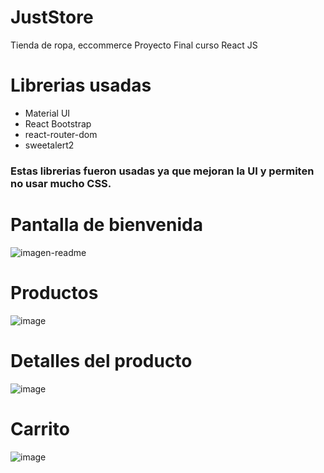 # JustStore

Tienda de ropa, eccommerce Proyecto Final curso React JS

# Librerias usadas
- Material UI
- React Bootstrap
- react-router-dom
- sweetalert2
### Estas librerias fueron usadas ya que mejoran la UI y permiten no usar mucho CSS.

# Pantalla de bienvenida

![imagen-readme](https://user-images.githubusercontent.com/89166841/148321867-975c1148-ed2a-4fc0-8cb7-ce49d0fa6569.jpg)

# Productos

![image](https://user-images.githubusercontent.com/89166841/148321911-3d47b04b-9142-4929-85da-642e458173ab.png)

# Detalles del producto

![image](https://user-images.githubusercontent.com/89166841/148322118-2e679c4c-c2de-48de-9b8c-e87bc8b319c6.png)


# Carrito

![image](https://user-images.githubusercontent.com/89166841/148321953-4b2d7ab8-3f21-404b-a6f3-44f915ff51e0.png)
